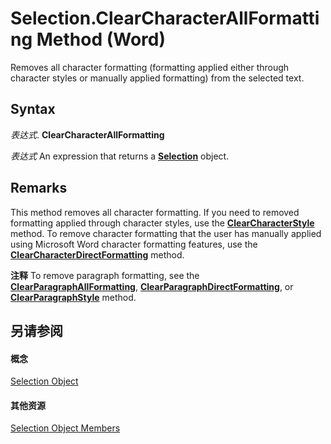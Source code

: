 
# Selection.ClearCharacterAllFormatting Method (Word)

Removes all character formatting (formatting applied either through character styles or manually applied formatting) from the selected text.


## Syntax

 _表达式_. **ClearCharacterAllFormatting**

 _表达式_ An expression that returns a **[Selection](7b574a91-c33e-ecfd-6783-6b7528b2ed8f.md)** object.


## Remarks

This method removes all character formatting. If you need to removed formatting applied through character styles, use the  **[ClearCharacterStyle](ff9795f9-ea74-fa03-5d87-9c56152d179d.md)** method. To remove character formatting that the user has manually applied using Microsoft Word character formatting features, use the **[ClearCharacterDirectFormatting](d2138876-c832-2407-a53e-5bd4af2421b7.md)** method.


 **注释**  To remove paragraph formatting, see the  **[ClearParagraphAllFormatting](b3a88322-933a-ff14-e788-e1934aba243d.md)**, **[ClearParagraphDirectFormatting](66df2319-f02e-7cd9-4cef-fda6468dcd67.md)**, or **[ClearParagraphStyle](cfbafeac-99e1-5fae-a9a0-8cf8836add94.md)** method.


## 另请参阅


#### 概念


[Selection Object](7b574a91-c33e-ecfd-6783-6b7528b2ed8f.md)
#### 其他资源


[Selection Object Members](http://msdn.microsoft.com/library/71e67a43-d40a-ad9a-8ef2-c5c487733e0d%28Office.15%29.aspx)
